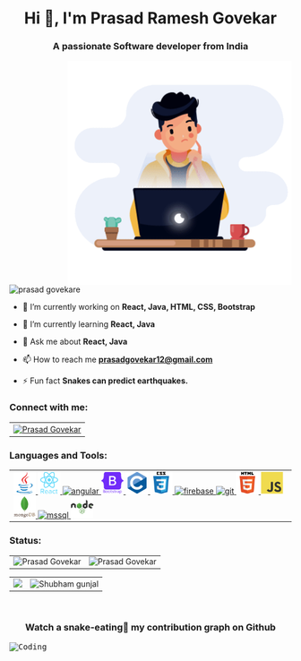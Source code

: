
<h1 align="center">Hi 👋, I'm Prasad Ramesh Govekar</h1>
<h3 align="center">A passionate Software developer from India</h3>
<img align="right" alt="Coding" width="400" src="https://github.com/shubhamgunjal09/shubhamgunjal09/blob/main/Shubham.gif">
<p align="left"> <img src="https://komarev.com/ghpvc/?username=bankar-swapnil&label=Profile%20views&color=0e75b6&style=flat" alt="prasad govekare" /> </p>

- 🔭 I’m currently working on **React, Java, HTML, CSS, Bootstrap**

- 🌱 I’m currently learning **React, Java**

- 💬 Ask me about **React, Java**

- 📫 How to reach me **prasadgovekar12@gmail.com**

- ⚡ Fun fact **Snakes can predict earthquakes.**

<h3 align="left">Connect with me:</h3>
<table>
  <tr>
    <td><a href="https://www.linkedin.com/in/prasad-govekar-89410a31b/" target="blank"><img align="center" src="https://raw.githubusercontent.com/rahuldkjain/github-profile-readme-generator/master/src/images/icons/Social/linked-in-alt.svg" alt="Prasad Govekar" height="30" width="40" /></a></td>
  </tr>
 </table>


<h3 align="left">Languages and Tools:</h3>
<table>
  <tr>
    <td><a href="https://www.javaprogramming.com/" target="_blank" rel="noreferrer"> <img src="https://raw.githubusercontent.com/devicons/devicon/master/icons/java/java-original.svg" alt="c" width="40" height="40"/></a><a href="https://angular.io" target="_blank" rel="noreferrer">  <img src="https://raw.githubusercontent.com/devicons/devicon/master/icons/react/react-original-wordmark.svg" alt="react" width="40" height="40"/> <img src="https://angular.io/assets/images/logos/angular/angular.svg" alt="angular" width="40" height="40"/> </a> <a href="https://getbootstrap.com" target="_blank" rel="noreferrer"> <img src="https://raw.githubusercontent.com/devicons/devicon/master/icons/bootstrap/bootstrap-plain-wordmark.svg" alt="bootstrap" width="40" height="40"/> </a> <a href="https://www.cprogramming.com/" target="_blank" rel="noreferrer"> <img src="https://raw.githubusercontent.com/devicons/devicon/master/icons/c/c-original.svg" alt="c" width="40" height="40"/> </a> <a href="https://www.w3schools.com/css/" target="_blank" rel="noreferrer"> <img src="https://raw.githubusercontent.com/devicons/devicon/master/icons/css3/css3-original-wordmark.svg" alt="css3" width="40" height="40"/> </a> <a href="https://firebase.google.com/" target="_blank" rel="noreferrer"> <img src="https://www.vectorlogo.zone/logos/firebase/firebase-icon.svg" alt="firebase" width="40" height="40"/> </a> <a href="https://git-scm.com/" target="_blank" rel="noreferrer"> <img src="https://www.vectorlogo.zone/logos/git-scm/git-scm-icon.svg" alt="git" width="40" height="40"/> </a> <a href="https://www.w3.org/html/" target="_blank" rel="noreferrer"> <img src="https://raw.githubusercontent.com/devicons/devicon/master/icons/html5/html5-original-wordmark.svg" alt="html5" width="40" height="40"/> </a> <a href="https://developer.mozilla.org/en-US/docs/Web/JavaScript" target="_blank" rel="noreferrer"> <img src="https://raw.githubusercontent.com/devicons/devicon/master/icons/javascript/javascript-original.svg" alt="javascript" width="40" height="40"/> </a> <a href="https://www.mongodb.com/" target="_blank" rel="noreferrer"> <img src="https://raw.githubusercontent.com/devicons/devicon/master/icons/mongodb/mongodb-original-wordmark.svg" alt="mongodb" width="40" height="40"/> </a> <a href="https://www.microsoft.com/en-us/sql-server" target="_blank" rel="noreferrer"> <img src="https://www.svgrepo.com/show/303229/microsoft-sql-server-logo.svg" alt="mssql" width="40" height="40"/> </a> <a href="https://nodejs.org" target="_blank" rel="noreferrer"> <img src="https://raw.githubusercontent.com/devicons/devicon/master/icons/nodejs/nodejs-original-wordmark.svg" alt="nodejs" width="40" height="40"/></a>
    </td>
  </tr>
 </table>
 

<h3 align="left">Status:</h3>
<table>
  <tr>
    <td><img  width="100%" 
             src="https://github-readme-stats-sigma-five.vercel.app/api?username=shubhamgunjal09&show_icons=true&locale=en&theme=github_dark&show_icons=true" alt="Prasad Govekar" /></td>
    <td><img   width="100%" src="https://github-readme-stats-sigma-five.vercel.app/api/top-langs?username=shubhamgunjal09&show_icons=true&locale=en&layout=compact&theme=github_dark&show_icons=true" alt="Prasad Govekar" /></td>

  </tr>
 </table>
 
 <table>
  <tr>
    <td><img  src="https://github-profile-summary-cards.vercel.app/api/cards/profile-details?username=shubhamgunjal09&theme=github_dark&show_icons=true" /></td>
    <td><img align="center" src="https://github-readme-streak-stats.herokuapp.com/?user=shubhamgunjal09&theme=github_dark&show_icons=true" alt="Shubham gunjal" /></td>
  </tr>
 </table>
 


<p>&nbsp; &nbsp; &nbsp; &nbsp; &nbsp; &nbsp; &nbsp; &nbsp; &nbsp; &nbsp; &nbsp; &nbsp; &nbsp; &nbsp; &nbsp; &nbsp; &nbsp; &nbsp; &nbsp;
  <h3 align="center">Watch a snake-eating🐍 my contribution graph on Github</h3>
  <kbd> <img align="cenetr" alt="Coding" width="900" src="https://github.com/shubhamgunjall09/shubhamgunjall09/blob/main/github-contribution-grid-snake-dark.svg"></kbd> 
 </p>
